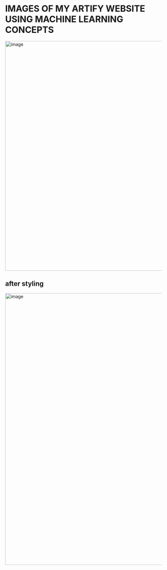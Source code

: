 <h1>IMAGES OF MY ARTIFY WEBSITE USING MACHINE LEARNING CONCEPTS </h1>
<img width="1310" height="737" alt="image" src="https://github.com/user-attachments/assets/4f8c1ba1-7531-4a68-bcd5-fce1550333d1" />
<h2>after styling </h2>
<img width="1605" height="872" alt="image" src="https://github.com/user-attachments/assets/7c652f80-9917-4dde-afa4-e55a42c232c5" />
